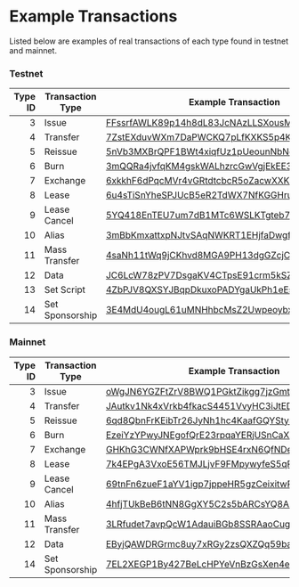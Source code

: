 # Example Transactions

Listed below are examples of real transactions of each type found in testnet and mainnet.

### Testnet

| Type ID | Transaction Type | Example Transaction | Height |
| ---: | --- | --- | --- |
| 3 | Issue | [FFssrfAWLK89p14h8dL83JcNAzLLSXousMqpFRVCVF2A](https://testnode1.wavesnodes.com/transactions/info/FFssrfAWLK89p14h8dL83JcNAzLLSXousMqpFRVCVF2A) | [361111](https://testnode1.wavesnodes.com/blocks/at/361111) |
| 4 | Transfer | [7ZstEXduvWXm7DaPWCKQ7pLfKXKS5p4KTzocLGkg9Zd2](https://testnode1.wavesnodes.com/transactions/info/7ZstEXduvWXm7DaPWCKQ7pLfKXKS5p4KTzocLGkg9Zd2) | [361076](https://testnode1.wavesnodes.com/blocks/at/361076) |
| 5 | Reissue | [5nVb3MXBrQPF1BWt4xiqfUz1pUeounNbNogrcgnpyWVM](https://testnodes.wavesnodes.com/transactions/info/5nVb3MXBrQPF1BWt4xiqfUz1pUeounNbNogrcgnpyWVM) | [369679](https://testnodes.wavesnodes.com/blocks/at/369679) |
| 6 | Burn | [3mQQRa4jvfqKM4gskWALhzrcGwVgjEkEE3d9ZJHnvpMo](https://testnode1.wavesnodes.com/transactions/info/3mQQRa4jvfqKM4gskWALhzrcGwVgjEkEE3d9ZJHnvpMo) | [361147](https://testnode1.wavesnodes.com/blocks/at/361147) |
| 7 | Exchange | [6xkkhF6dPqcMVr4vGRtdtcbcR5oZacwXXKsSFgNShk5p](https://testnode1.wavesnodes.com/transactions/info/6xkkhF6dPqcMVr4vGRtdtcbcR5oZacwXXKsSFgNShk5p) | [352158](https://testnode1.wavesnodes.com/blocks/at/352158) |
| 8 | Lease | [6u4sTiSnYheSPJUcB5eR2TdWX7NfKGGHruibjWU41KzV](https://testnode1.wavesnodes.com/transactions/info/6u4sTiSnYheSPJUcB5eR2TdWX7NfKGGHruibjWU41KzV) | [352159](https://testnode1.wavesnodes.com/blocks/at/352159) |
| 9 | Lease Cancel | [5YQ418EnTEU7um7dB1MTc6WSLKTgteb7mD3LgQMooLK2](https://testnode1.wavesnodes.com/transactions/info/5YQ418EnTEU7um7dB1MTc6WSLKTgteb7mD3LgQMooLK2) | [361151](https://testnode1.wavesnodes.com/blocks/at/361151) |
| 10 | Alias | [3mBbKmxattxpNJtvSAqNWKRT1EHjfaDwgfjGdcwUydQr](https://testnode1.wavesnodes.com/transactions/info/3mBbKmxattxpNJtvSAqNWKRT1EHjfaDwgfjGdcwUydQr) | [353610](https://testnode1.wavesnodes.com/blocks/at/353610) |
| 11 | Mass Transfer | [4saNh11tWq9jCKhvd8MGA9PH13dgGZcjCfu9Sdmipv6x](https://testnode1.wavesnodes.com/transactions/info/4saNh11tWq9jCKhvd8MGA9PH13dgGZcjCfu9Sdmipv6x) | [353610](https://testnode1.wavesnodes.com/blocks/at/353610) |
| 12 | Data | [JC6LcW78zPV7DsgaKV4CTpsE91crm5kSZGwmJX2qY1hA](https://testnode1.wavesnodes.com/transactions/info/JC6LcW78zPV7DsgaKV4CTpsE91crm5kSZGwmJX2qY1hA) | [358109](https://testnode1.wavesnodes.com/blocks/at/358109) |
| 13 | Set Script | [4ZbPJV8QXSYJBqpDkuxoPADYgaUkPh1eEsD5kLGygwd7](https://testnode1.wavesnodes.com/transactions/info/4ZbPJV8QXSYJBqpDkuxoPADYgaUkPh1eEsD5kLGygwd7) | [358209](https://testnode1.wavesnodes.com/blocks/at/358209) |
| 14 | Set Sponsorship | [3E4MdU4ougL61uMNHhbcMsZ2UwpeoybxWgY9dVJ1psoq](https://testnode1.wavesnodes.com/transactions/info/3E4MdU4ougL61uMNHhbcMsZ2UwpeoybxWgY9dVJ1psoq) | [361076](https://testnode1.wavesnodes.com/blocks/at/361076) |

### Mainnet

| Type ID | Transaction Type | Example Transaction | Height |
| ---: | --- | --- | --- |
| 3 | Issue | [oWgJN6YGZFtZrV8BWQ1PGktZikgg7jzGmtm16Ktyvjd](https://nodes.wavesnodes.com/transactions/info/oWgJN6YGZFtZrV8BWQ1PGktZikgg7jzGmtm16Ktyvjd) | [1039500](https://nodes.wavesnodes.com/blocks/at/1039500) |
| 4 | Transfer | [JAutkv1Nk4xVrkb4fkacS4451VvyHC3iJtEDfBRD7rwr](https://nodes.wavesnodes.com/transactions/info/JAutkv1Nk4xVrkb4fkacS4451VvyHC3iJtEDfBRD7rwr) | [1039500](https://nodes.wavesnodes.com/blocks/at/1039500) |
| 5 | Reissue | [6qd8QbnFrKEibTr26JyNh1hc4KaafGQYStyShtXdNk3v](https://nodes.wavesnodes.com/transactions/info/6qd8QbnFrKEibTr26JyNh1hc4KaafGQYStyShtXdNk3v) | [1037381](https://nodes.wavesnodes.com/blocks/at/1037381) |
| 6 | Burn | [EzeiYzYPwyJNEgofQrE23rpqaYERjUSnCaXZ84vUDoec](https://nodes.wavesnodes.com/transactions/info/EzeiYzYPwyJNEgofQrE23rpqaYERjUSnCaXZ84vUDoec) | [1038647](https://nodes.wavesnodes.com/blocks/at/1038647) |
| 7 | Exchange | [GHKhG3CWNfXAPWprk9bHSE4rxN6QfNDe3d3rZGaDLWhm](https://nodes.wavesnodes.com/transactions/info/GHKhG3CWNfXAPWprk9bHSE4rxN6QfNDe3d3rZGaDLWhm) | [1038644](https://nodes.wavesnodes.com/blocks/at/1038644) |
| 8 | Lease | [7k4EPgA3VxoE56TMJLjvF9FMpywyfeS5qRJSEEN9XGuU](https://nodes.wavesnodes.com/transactions/info/7k4EPgA3VxoE56TMJLjvF9FMpywyfeS5qRJSEEN9XGuU) | [1038624](https://nodes.wavesnodes.com/blocks/at/1038624) |
| 9 | Lease Cancel | [69tnFn6zueF1aYV1igp7jppeHR5gzCeixitwRmbujqzR](https://nodes.wavesnodes.com/transactions/info/69tnFn6zueF1aYV1igp7jppeHR5gzCeixitwRmbujqzR) | [1037877](https://nodes.wavesnodes.com/blocks/at/1037877) |
| 10 | Alias | [4hfjTUkBeB6tNN8GgXY5C2s5bARCsYQ8AFdZyXnMwZyQ](https://nodes.wavesnodes.com/transactions/info/4hfjTUkBeB6tNN8GgXY5C2s5bARCsYQ8AFdZyXnMwZyQ) | [1038799](https://nodes.wavesnodes.com/blocks/at/1038799) |
| 11 | Mass Transfer | [3LRfudet7avpQcW1AdauiBGb8SSRAaoCugDzngDPLVcv](https://nodes.wavesnodes.com/transactions/info/3LRfudet7avpQcW1AdauiBGb8SSRAaoCugDzngDPLVcv) | [1041197](https://nodes.wavesnodes.com/blocks/at/1041197) |
| 12 | Data | [EByjQAWDRGrmc8uy7xRGy2zsQXZQq59bav7h8oTTJyHC](https://nodes.wavesnodes.com/transactions/info/EByjQAWDRGrmc8uy7xRGy2zsQXZQq59bav7h8oTTJyHC) | [1091300](https://nodes.wavesnodes.com/blocks/at/1091300) |
| 14 | Set Sponsorship | [7EL2XEGP1By427BeLcHPYeVnBzGsXen4egMAwQpWGBVR](http://nodes.wavesnodes.com/transactions/info/7EL2XEGP1By427BeLcHPYeVnBzGsXen4egMAwQpWGBVR) | [1130205](https://nodes.wavesnodes.com/blocks/at/1130205) |



